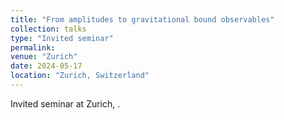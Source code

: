 ```yaml
---
title: "From amplitudes to gravitational bound observables"
collection: talks
type: "Invited seminar"
permalink: 
venue: "Zurich"
date: 2024-05-17
location: "Zurich, Switzerland"
---
```

Invited seminar at Zurich, .